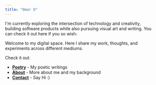 ```yaml
---
title: "Omar O"
---
```


I'm currently exploring the intersection of technology and creativity, building software products while also pursuing visual art and writing. You can check it out here if you so wish:

Welcome to my digital space. Here I share my work, thoughts, and experiments across different mediums.

Check it out:

- **[Poetry](/poetry/)** - My poetic writings
- **[About](/about/)** - More about me and my background  
- **[Contact](/contact/)** - Say Hi :)

